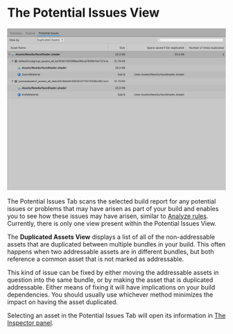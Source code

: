 # The Potential Issues View

![](../../images/BuildReportPotentialIssuesView.png)

The Potential Issues Tab scans the selected build report for any potential issues or problems that may have arisen as part of your build and enables you to see how these issues may have arisen, similar to [Analyze rules](AnalyzeTool.md). Currently, there is only one view present within the Potential Issues View.

The **Duplicated Assets View** displays a list of all of the non-addressable assets that are duplicated between multiple bundles in your build. This often happens when two addressable assets are in different bundles, but both reference a common asset that is not marked as addressable.

This kind of issue can be fixed by either moving the addressable assets in question into the same bundle, or by making the asset that is duplicated addressable. Either means of fixing it will have implications on your build dependencies. You should usually use whichever method minimizes the impact on having the asset duplicated.

Selecting an asset in the Potential Issues Tab will open its information in [The Inspector panel](AddressablesReportInspector.md).
